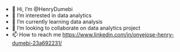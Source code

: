 - 👋 Hi, I’m @HenryDumebi
- 👀 I’m interested in data analytics
- 🌱 I’m currently learning data analysis
- 💞️ I’m looking to collaborate on data analytics project 
- 📫 How to reach me https://www.linkedin.com/in/onyejose-henry-dumebi-23a692231/   

<!---
HenryDumebi/HenryDumebi is a ✨ special ✨ repository because its `README.md` (this file) appears on your GitHub profile.
You can click the Preview link to take a look at your changes.
--->
